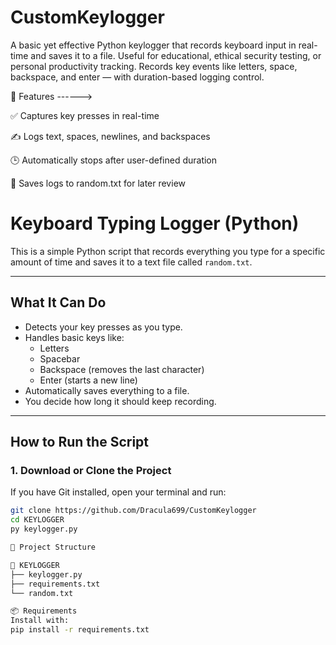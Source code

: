# CustomKeylogger
A basic yet effective Python keylogger that records keyboard input in real-time and saves it to a file. Useful for educational, ethical security testing, or personal productivity tracking. Records key events like letters, space, backspace, and enter — with duration-based logging control.

🎯 Features ------>

✅ Captures key presses in real-time

✍️ Logs text, spaces, newlines, and backspaces

🕒 Automatically stops after user-defined duration

💾 Saves logs to random.txt for later review

# Keyboard Typing Logger (Python)

This is a simple Python script that records everything you type for a specific amount of time and saves it to a text file called `random.txt`.

---

## What It Can Do

- Detects your key presses as you type.
- Handles basic keys like:
  - Letters
  - Spacebar
  - Backspace (removes the last character)
  - Enter (starts a new line)
- Automatically saves everything to a file.
- You decide how long it should keep recording.

---

## How to Run the Script

### 1. Download or Clone the Project

If you have Git installed, open your terminal and run:

```bash
git clone https://github.com/Dracula699/CustomKeylogger
cd KEYLOGGER
py keylogger.py

📁 Project Structure

📁 KEYLOGGER
├── keylogger.py
├── requirements.txt
└── random.txt

📦 Requirements
Install with:
pip install -r requirements.txt
